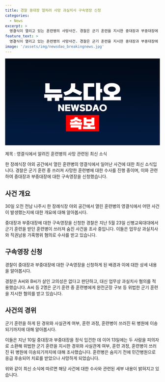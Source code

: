 ```yaml
---
title: 경찰 중대장 얼차려 사망 과실치사 구속영장 신청
categories:
  - News
excerpt: >
  영결식이 열리고 있는 훈련병의 사망사건. 경찰은 군기 훈련을 지시한 중대장과 부중대장에 대한 구속영장을 신청했다. 훈련 중 체력단련과 관련하여 혐의가 저촉되었으며, 훈련병의 숨진 뒤 병원 이송 전후 사실관계에 대한 조사가 진행 중이다. 사건은 과실치사와 직권남용 가혹행위 등으로 수사 중이며, 훈련 중 규정을 벗어난 행위가 있었다는 주장이 제기되고 있다. (150자)
feature_text: >
  영결식이 열리고 있는 훈련병의 사망사건. 경찰은 군기 훈련을 지시한 중대장과 부중대장에 대한 구속영장을 신청했다. 훈련 중 체력단련과 관련하여 혐의가 저촉되었으며, 훈련병의 숨진 뒤 병원 이송 전후 사실관계에 대한 조사가 진행 중이다. 사건은 과실치사와 직권남용 가혹행위 등으로 수사 중이며, 훈련 중 규정을 벗어난 행위가 있었다는 주장이 제기되고 있다. (150자)
image: '/assets/img/newsdao_breakingnews.jpg'
---
```


<p><img src="/assets/img/newsdao_breakingnews.jpg" alt="firstkoreanews 속보" /></p>

<p>제목 : 영결식에서 알려진 훈련병의 사망 관련된 최신 소식</p>

<p>한 장례식장 야외 공간에서 열린 훈련병의 영결식에서 일어난 사건에 대한 최신 소식입니다. 경찰은 군기 훈련 중 쓰러져 사망한 훈련병에 대한 수사를 진행 중이며, 이와 관련하여 중대장과 부중대장에 대한 구속영장을 신청했습니다.</p>

<h2 data-ke-size="size26">사건 개요</h2>

<p data-ke-size="size16">30일 오전 전남 나주시 한 장례식장 야외 공간에서 열린 훈련병의 영결식에서 어떤 사건이 발생했는지에 대한 개요에 대해 알아봅시다.</p>

<p>중대장과 부중대장에 대한 구속영장을 신청한 경찰은 지난 5월 23일 신병교육대대에서 군기 훈련을 받던 훈련병이 쓰러져 숨진 사건을 조사 중입니다. 이들은 업무상 과실치사와 직권남용 가혹행위 혐의로 수사를 받고 있습니다.</p>

<h2 data-ke-size="size26">구속영장 신청</h2>

<p data-ke-size="size16">경찰이 중대장과 부중대장에 대한 구속영장을 신청하게 된 배경과 이에 대한 상세 내용을 알아봅시다.</p>

<p>경찰은 A씨와 B씨가 살인 고의성은 없다고 판단하고, 대신 업무상 과실치사 혐의를 적용했습니다. A씨 등 2명은 군기 훈련 중 훈련병에게 완전군장 구보 등 위법한 군기 훈련을 지시한 혐의를 받고 있습니다. </p>

<h2 data-ke-size="size26">사건의 경위</h2>

<p data-ke-size="size16">군기 훈련을 하게 된 경위와 사실관계 여부, 훈련 과정, 훈련병이 쓰러진 뒤 병원에 이송되기까지에 대해 알아봅시다.</p>

<p>이들은 지난 10일 중대장과 부중대장을 정식 입건한 데 이어 13일에는 두 사람을 피의자로 소환해 위법한 군기 훈련을 지시한 경위와 사실관계 여부, 훈련 과정, 훈련병이 쓰러진 뒤 병원에 이송되기까지에 대해 조사했습니다. 훈련병은 숨지기 전에 민간병원으로 응급 후송되어 치료를 받았으나 사망하게 되었습니다.</p>

<p>위와 같이 최신 소식에 따르면 해당 사건에 대한 수사와 관련된 세부 내용이 밝혀지고 있습니다.</p>

